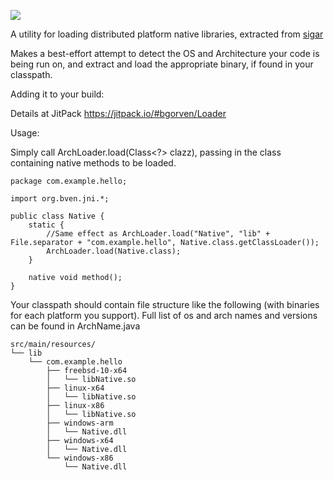 [![](https://jitpack.io/v/bgorven/Loader.svg)](https://jitpack.io/#bgorven/Loader)

A utility for loading distributed platform native libraries, extracted from [sigar](https://github.com/hyperic/sigar/tree/master/bindings/java/hyperic_jni/src/org/hyperic/jni)

Makes a best-effort attempt to detect the OS and Architecture your code is being run on, and extract and load the appropriate binary, if found in your classpath.

Adding it to your build:

Details at JitPack https://jitpack.io/#bgorven/Loader

Usage:

Simply call ArchLoader.load(Class<?> clazz), passing in the class containing native methods to be loaded.

```
package com.example.hello;

import org.bven.jni.*;

public class Native {
    static {
        //Same effect as ArchLoader.load("Native", "lib" + File.separator + "com.example.hello", Native.class.getClassLoader());
        ArchLoader.load(Native.class);
	}

    native void method();
}
```

Your classpath should contain file structure like the following (with binaries for each platform you support).
Full list of os and arch names and versions can be found in ArchName.java

```
src/main/resources/
└── lib
    └── com.example.hello
        ├── freebsd-10-x64
        │   └── libNative.so
        ├── linux-x64
        │   └── libNative.so
        ├── linux-x86
        │   └── libNative.so
        ├── windows-arm
        │   └── Native.dll
        ├── windows-x64
        │   └── Native.dll
        └── windows-x86
            └── Native.dll
```